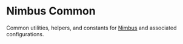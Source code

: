 # Nimbus Common

Common utilities, helpers, and constants for [Nimbus](https://www.npmjs.com/package/@airbnb/nimbus)
and associated configurations.
